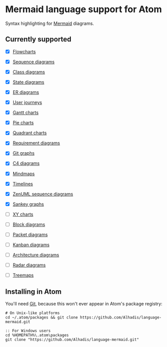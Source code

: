 Mermaid language support for Atom
=================================

Syntax highlighting for [Mermaid][1] diagrams.


Currently supported
-------------------
* [x] [Flowcharts](https://mermaid.js.org/syntax/flowchart)
* [x] [Sequence diagrams](https://mermaid.js.org/syntax/sequenceDiagram)
* [x] [Class diagrams](https://mermaid.js.org/syntax/classDiagram)
* [x] [State diagrams](https://mermaid.js.org/syntax/stateDiagram)
* [x] [ER diagrams](https://mermaid.js.org/syntax/entityRelationshipDiagram)
* [x] [User journeys](https://mermaid.js.org/syntax/userJourney)
* [x] [Gantt charts](https://mermaid.js.org/syntax/gantt)
* [x] [Pie charts](https://mermaid.js.org/syntax/pie)
* [x] [Quadrant charts](https://mermaid.js.org/syntax/quadrantChart)
* [x] [Requirement diagrams](https://mermaid.js.org/syntax/requirementDiagram)
* [x] [Git graphs](https://mermaid.js.org/syntax/gitgraph)
* [x] [C4 diagrams](https://mermaid.js.org/syntax/c4)
* [x] [Mindmaps](https://mermaid.js.org/syntax/mindmap)
* [x] [Timelines](https://mermaid.js.org/syntax/timeline)
* [x] [ZenUML sequence diagrams](https://mermaid.js.org/syntax/zenuml)
* [x] [Sankey graphs](https://mermaid.js.org/syntax/sankey)
* [ ] [XY charts](https://mermaid.js.org/syntax/xyChart)
* [ ] [Block diagrams](https://mermaid.js.org/syntax/block)
* [ ] [Packet diagrams](https://mermaid.js.org/syntax/packet)
* [ ] [Kanban diagrams](https://mermaid.js.org/syntax/kanban)
* [ ] [Architecture diagrams](https://mermaid.js.org/syntax/architecture)
* [ ] [Radar diagrams](https://mermaid.js.org/syntax/radar)
* [ ] [Treemaps](https://mermaid.js.org/syntax/treemap)


Installing in Atom
------------------
You'll need [Git][2], because this won't ever appear in Atom's package registry:

~~~shell
# On Unix-like platforms
cd ~/.atom/packages && git clone https://github.com/Alhadis/language-mermaid.git
~~~

~~~batchfile
:: For Windows users
cd %HOMEPATH%\.atom\packages
git clone "https://github.com/Alhadis/language-mermaid.git"
~~~


<!-- Referenced Links --------------------------------------------------------->
[1]: https://github.com/mermaid-js/mermaid
[2]: https://git-scm.com/downloads
